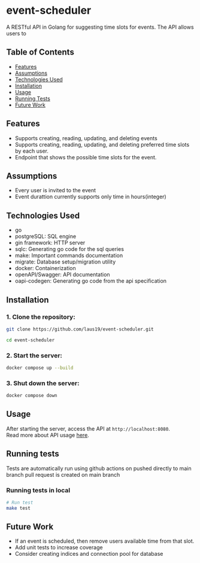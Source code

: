 # event-scheduler

A RESTful API in Golang for suggesting time slots for events. The API allows users to 

## Table of Contents
- [Features](#features)
- [Assumptions](#assumptions)
- [Technologies Used](#technologies-used)
- [Installation](#installation)
- [Usage](#usage)
- [Running Tests](#running-tests)
- [Future Work](#future-work)

## Features
- Supports creating, reading, updating, and deleting events
- Supports creating, reading, updating, and deleting preferred time slots by each user.
- Endpoint that shows the possible time slots for the event.


## Assumptions
- Every user is invited to the event
- Event durattion currently supports only time in hours(integer)

## Technologies Used

- go
- postgreSQL: SQL engine
- gin framework: HTTP server
- sqlc: Generating go code for the sql queries
- make: Important commands documentation
- migrate: Database setup/migration utility
- docker: Containerization
- openAPI/Swagger: API documentation
- oapi-codegen: Generating go code from the api specification

## Installation

### 1. Clone the repository:

```sh
git clone https://github.com/laus19/event-scheduler.git

cd event-scheduler
```

### 2. Start the server:

```sh
docker compose up --build
```

### 3. Shut down the server:

```sh
docker compose down
```

## Usage

After starting the server, access the API at `http://localhost:8080`.  
Read more about API usage [here](https://kaus19.github.io/event-scheduler/).

## Running tests

Tests are automatically run using github actions on pushed directly to main branch pull request is created on main branch

### Running tests in local

```sh
# Run test
make test
```

## Future Work

- If an event is scheduled, then remove users available time from that slot.
- Add unit tests to increase coverage
- Consider creating indices and connection pool for database